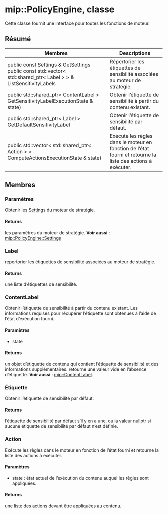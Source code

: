 # <a name="class-mippolicyengine"></a>mip::PolicyEngine, classe 
Cette classe fournit une interface pour toutes les fonctions de moteur.
## <a name="summary"></a>Résumé
 Membres                        | Descriptions                                
--------------------------------|---------------------------------------------
public const Settings & GetSettings public const std::vector< std::shared_ptr< Label > > & ListSensitivityLabels | Répertorier les étiquettes de sensibilité associées au moteur de stratégie.
public std::shared_ptr< ContentLabel > GetSensitivityLabelExecutionState & state) | Obtenir l’étiquette de sensibilité à partir du contenu existant.
public std::shared_ptr< Label > GetDefaultSensitivityLabel | Obtenir l’étiquette de sensibilité par défaut.
public std::vector< std::shared_ptr< Action > > ComputeActionsExecutionState & state) | Exécute les règles dans le moteur en fonction de l’état fourni et retourne la liste des actions à exécuter.
## <a name="members"></a>Membres
### <a name="settings"></a>Paramètres
Obtenir les [Settings](#classmip_1_1_policy_engine_1_1_settings) du moteur de stratégie.
#### <a name="returns"></a>Returns
les paramètres du moteur de stratégie. 
**Voir aussi** : [mip::PolicyEngine::Settings](#classmip_1_1_policy_engine_1_1_settings)
### <a name="label"></a>Label
répertorier les étiquettes de sensibilité associées au moteur de stratégie.
#### <a name="returns"></a>Returns
une liste d’étiquettes de sensibilité.
### <a name="contentlabel"></a>ContentLabel
Obtenir l’étiquette de sensibilité à partir du contenu existant.
Les informations requises pour récupérer l’étiquette sont obtenues à l’aide de l’état d’exécution fourni. 
#### <a name="parameters"></a>Paramètres
* state 
#### <a name="returns"></a>Returns
un objet d’étiquette de contenu qui contient l’étiquette de sensibilité et des informations supplémentaires. retourne une valeur vide en l’absence d’étiquette. 
**Voir aussi** : [mip::ContentLabel](#classmip_1_1_content_label).
### <a name="label"></a>Étiquette
Obtenir l’étiquette de sensibilité par défaut.
#### <a name="returns"></a>Returns
l’étiquette de sensibilité par défaut s’il y en a une, ou la valeur nullptr si aucune étiquette de sensibilité par défaut n’est définie.
### <a name="action"></a>Action
Exécute les règles dans le moteur en fonction de l’état fourni et retourne la liste des actions à exécuter.
#### <a name="parameters"></a>Paramètres
* state : état actuel de l’exécution du contenu auquel les règles sont appliquées. 
#### <a name="returns"></a>Returns
une liste des actions devant être appliquées au contenu.